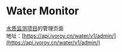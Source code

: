 # Water Monitor
[水质监测项目](https://github.com/KaguraiYoRoy/WaterQualityMonitorClient)的管理页面  
地址：[https://api.iyoroy.cn/water/v1/admin/](https://api.iyoroy.cn/water/v1/admin/)